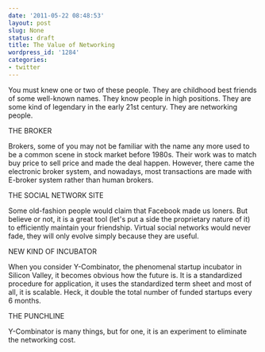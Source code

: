 ```yaml
---
date: '2011-05-22 08:48:53'
layout: post
slug: None
status: draft
title: The Value of Networking
wordpress_id: '1284'
categories:
- twitter
---
```


You must knew one or two of these people. They are childhood best friends of some well-known names. They know people in high positions. They are some kind of legendary in the early 21st century. They are networking people.

THE BROKER

Brokers, some of you may not be familiar with the name any more used to be a common scene in stock market before 1980s. Their work was to match buy price to sell price and made the deal happen. However, there came the electronic broker system, and nowadays, most transactions are made with E-broker system rather than human brokers.

THE SOCIAL NETWORK SITE

Some old-fashion people would claim that Facebook made us loners. But believe or not, it is a great tool (let's put a side the proprietary nature of it) to efficiently maintain your friendship. Virtual social networks would never fade, they will only evolve simply because they are useful.

NEW KIND OF INCUBATOR

When you consider Y-Combinator, the phenomenal startup incubator in Silicon Valley, it becomes obvious how the future is. It is a standardized procedure for application, it uses the standardized term sheet and most of all, it is scalable. Heck, it double the total number of funded startups every 6 months.

THE PUNCHLINE

Y-Combinator is many things, but for one, it is an experiment to eliminate the networking cost.
